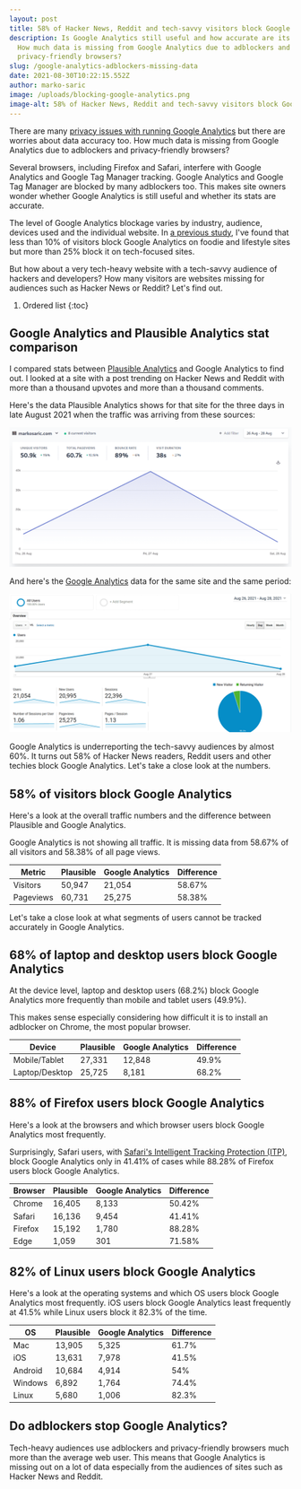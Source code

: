 ```yaml
---
layout: post
title: 58% of Hacker News, Reddit and tech-savvy visitors block Google Analytics
description: Is Google Analytics still useful and how accurate are its stats?
  How much data is missing from Google Analytics due to adblockers and
  privacy-friendly browsers?
slug: /google-analytics-adblockers-missing-data
date: 2021-08-30T10:22:15.552Z
author: marko-saric
image: /uploads/blocking-google-analytics.png
image-alt: 58% of Hacker News, Reddit and tech-savvy visitors block Google Analytics
---
```

There are many [privacy issues with running Google Analytics](https://plausible.io/blog/remove-google-analytics) but there are worries about data accuracy too. How much data is missing from Google Analytics due to adblockers and privacy-friendly browsers?

Several browsers, including Firefox and Safari, interfere with Google Analytics and Google Tag Manager tracking. Google Analytics and Google Tag Manager are blocked by many adblockers too. This makes site owners wonder whether Google Analytics is still useful and whether its stats are accurate.

The level of Google Analytics blockage varies by industry, audience, devices used and the individual website. In [a previous study](https://markosaric.com/google-analytics-blocking/), I've found that less than 10% of visitors block Google Analytics on foodie and lifestyle sites but more than 25% block it on tech-focused sites.

But how about a very tech-heavy website with a tech-savvy audience of hackers and developers? How many visitors are websites missing for audiences such as Hacker News or Reddit? Let's find out.

1. Ordered list
{:toc}

## Google Analytics and Plausible Analytics stat comparison

I compared stats between [Plausible Analytics](https://plausible.io/) and Google Analytics to find out. I looked at a site with a post trending on Hacker News and Reddit with more than a thousand upvotes and more than a thousand comments.

Here's the data Plausible Analytics shows for that site for the three days in late August 2021 when the traffic was arriving from these sources:

![Plausible Analytics stats](/uploads/plausible-analytics-stats-hn-post.png)

And here's the [Google Analytics](https://plausible.io/vs-google-analytics) data for the same site and the same period:

![Google Analytics stats](/uploads/google-analytics-stats-hn-post.png)

Google Analytics is underreporting the tech-savvy audiences by almost 60%. It turns out 58% of Hacker News readers, Reddit users and other techies block Google Analytics. Let's take a close look at the numbers.

## 58% of visitors block Google Analytics
 
Here's a look at the overall traffic numbers and the difference between Plausible and Google Analytics. 

Google Analytics is not showing all traffic. It is missing data from 58.67% of all visitors and 58.38% of all page views.

Metric | Plausible | Google Analytics | Difference
| ------ | ------ | ------ | ------
Visitors | 50,947  | 21,054 | 58.67%	
Pageviews | 60,731  | 25,275 | 58.38%

Let's take a close look at what segments of users cannot be tracked accurately in Google Analytics.

## 68% of laptop and desktop users block Google Analytics

At the device level, laptop and desktop users (68.2%) block Google Analytics more frequently than mobile and tablet users (49.9%). 

This makes sense especially considering how difficult it is to install an adblocker on Chrome, the most popular browser.

Device | Plausible | Google Analytics | Difference
| ------ | ------ | ------ | ------
Mobile/Tablet | 27,331  | 12,848 | 49.9%	
Laptop/Desktop | 25,725  | 8,181 | 68.2%		

## 88% of Firefox users block Google Analytics

Here's a look at the browsers and which browser users block Google Analytics most frequently. 

Surprisingly, Safari users, with [Safari's Intelligent Tracking Protection (ITP)](https://plausible.io/blog/safari-privacy-report), block Google Analytics only in 41.41% of cases while 88.28% of Firefox users block Google Analytics.

Browser | Plausible | Google Analytics | Difference
| ------ | ------ | ------ | ------
Chrome | 16,405  | 8,133 | 50.42%
Safari | 16,136  | 9,454 | 41.41%
Firefox | 15,192 | 1,780 | 88.28%
Edge | 1,059 | 301 | 71.58%

## 82% of Linux users block Google Analytics

Here's a look at the operating systems and which OS users block Google Analytics most frequently. iOS users block Google Analytics least frequently at 41.5% while Linux users block it 82.3% of the time.

OS | Plausible | Google Analytics | Difference
| ------ | ------ | ------ | ------
Mac | 13,905  | 5,325 | 61.7%
iOS | 13,631  | 7,978 | 41.5%
Android | 10,684  | 4,914 | 54%
Windows | 6,892  | 1,764 | 74.4%
Linux | 5,680  | 1,006 | 82.3%

## Do adblockers stop Google Analytics?

Tech-heavy audiences use adblockers and privacy-friendly browsers much more than the average web user. This means that Google Analytics is missing out on a lot of data especially from the audiences of sites such as Hacker News and Reddit.